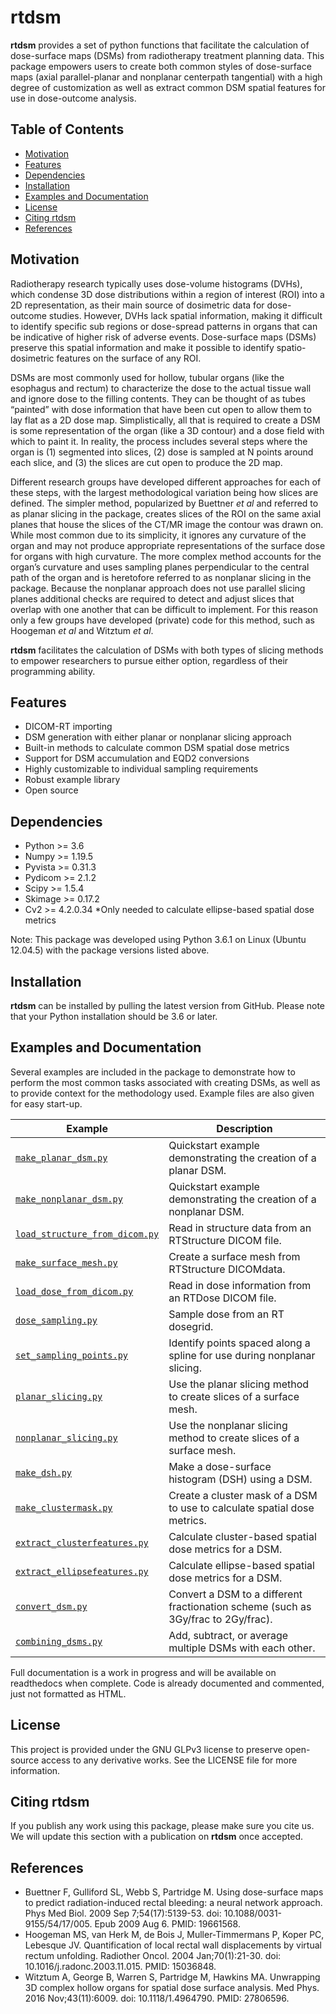 # rtdsm
**rtdsm** provides a set of python functions that facilitate the calculation of dose-surface maps (DSMs) from radiotherapy treatment planning data. This package empowers users to create both common styles of dose-surface maps (axial parallel-planar and nonplanar centerpath tangential) with a high degree of customization as well as extract common DSM spatial features for use in dose-outcome analysis.

## Table of Contents
* [Motivation](#motivation)
* [Features](#features)
* [Dependencies](#dependencies)
* [Installation](#installation)
* [Examples and Documentation](#examples-and-documentation)
* [License](#license)
* [Citing rtdsm](#citing-rtdsm)
* [References](#references)

## Motivation
Radiotherapy research typically uses dose-volume histograms (DVHs), which condense 3D dose distributions within a region of interest (ROI) into a 2D representation, as their main source of dosimetric data for dose-outcome studies. However, DVHs lack spatial information, making it difficult to identify specific sub regions or dose-spread patterns in organs that can be indicative of higher risk of adverse events. Dose-surface maps (DSMs) preserve this spatial information and make it possible to identify spatio-dosimetric features on the surface of any ROI.

DSMs are most commonly used for hollow, tubular organs (like the esophagus and rectum) to characterize the dose to the actual tissue wall and ignore dose to the filling contents. They can be thought of as tubes “painted” with dose information that have been cut open to allow them to lay flat as a 2D dose map. Simplistically, all that is required to create a DSM is some representation of the organ (like a 3D contour) and a dose field with which to paint it. In reality, the process includes several steps where the organ is (1) segmented into slices, (2) dose is sampled at N points around each slice, and (3) the slices are cut open to produce the 2D map.

Different research groups have developed different approaches for each of these steps, with the largest methodological variation being how slices are defined. The simpler method, popularized by Buettner *et al* and referred to as planar slicing in the package, creates slices of the ROI on the same axial planes that house the slices of the CT/MR image the contour was drawn on. While most common due to its simplicity, it ignores any curvature of the organ and may not produce appropriate representations of the surface dose for organs with high curvature. The more complex method accounts for the organ’s curvature and uses sampling planes perpendicular to the central path of the organ and is heretofore referred to as nonplanar slicing in the package. Because the nonplanar approach does not use parallel slicing planes additional checks are required to detect and adjust slices that overlap with one another that can be difficult to implement. For this reason only a few groups have developed (private) code for this method, such as Hoogeman *et al* and Witztum *et al*.

**rtdsm** facilitates the calculation of DSMs with both types of slicing methods to empower researchers to pursue either option, regardless of their programming ability.

## Features
- DICOM-RT importing
- DSM generation with either planar or nonplanar slicing approach 
- Built-in methods to calculate common DSM spatial dose metrics
- Support for DSM accumulation and EQD2 conversions
- Highly customizable to individual sampling requirements 
- Robust example library
- Open source

## Dependencies
- Python >= 3.6
- Numpy >= 1.19.5
- Pyvista >= 0.31.3
- Pydicom >= 2.1.2
- Scipy >= 1.5.4
- Skimage >= 0.17.2
- Cv2  >= 4.2.0.34	*Only needed to calculate ellipse-based spatial dose metrics

Note: This package was developed using Python 3.6.1 on Linux (Ubuntu 12.04.5) with the package versions listed above.

## Installation
**rtdsm** can be installed by pulling the latest version from GitHub. Please note that your Python installation should be 3.6 or later.

## Examples and Documentation
Several examples are included in the package to demonstrate how to perform the most common tasks associated with creating DSMs, as well as to provide context for the methodology used. Example files are also given for easy start-up.

| Example| Description | 
| --- | --- | 
| [`make_planar_dsm.py`](examples/make_planar_dsm.py) | Quickstart example demonstrating the creation of a planar DSM. | 
| [`make_nonplanar_dsm.py`](examples/make_nonplanar_dsm.py) | Quickstart example demonstrating the creation of a nonplanar DSM. |
| [`load_structure_from_dicom.py`](examples/load_structure_from_dicom.py) | Read in structure data from an RTStructure DICOM file. |
| [`make_surface_mesh.py`](examples/make_surface_mesh.py) | Create a surface mesh from RTStructure DICOMdata. |
| [`load_dose_from_dicom.py`](examples/load_dose_from_dicom.py) | Read in dose information from an RTDose DICOM file. |
| [`dose_sampling.py`](examples/dose_sampling.py) | Sample dose from an RT dosegrid. |
| [`set_sampling_points.py`](examples/set_sampling_points.py) | Identify points spaced along a spline for use during nonplanar slicing. |
| [`planar_slicing.py`](examples/planar_slicing.py) | Use the planar slicing method to create slices of a surface mesh. |
| [`nonplanar_slicing.py`](examples/nonplanar_slicing.py) | Use the nonplanar slicing method to create slices of a surface mesh. |
| [`make_dsh.py`](examples/make_dsh.py) | Make a dose-surface histogram (DSH) using a DSM. |
| [`make_clustermask.py`](examples/make_clustermask.py) | Create a cluster mask of a DSM to use to calculate spatial dose metrics. |
| [`extract_clusterfeatures.py`](examples/extract_clusterfeatures.py) |  Calculate cluster-based spatial dose metrics for a DSM. |
| [`extract_ellipsefeatures.py`](examples/extract_ellipsefeatures.py) | Calculate ellipse-based spatial dose metrics for a DSM. |
| [`convert_dsm.py`](examples/convert_dsm.py) | Convert a DSM to a different fractionation scheme (such as 3Gy/frac to 2Gy/frac). |
| [`combining_dsms.py`](examples/combining_dsms.py) | Add, subtract, or average multiple DSMs with each other. |

Full documentation is a work in progress and will be available on readthedocs when complete. Code is already documented and commented, just not formatted as HTML.

## License
This project is provided under the GNU GLPv3 license to preserve open-source access to any derivative works. See the LICENSE file for more information.

## Citing rtdsm
If you publish any work using this package, please make sure you cite us. We will update this section with a publication on **rtdsm** once accepted.

## References
- Buettner F, Gulliford SL, Webb S, Partridge M. Using dose-surface maps to predict radiation-induced rectal bleeding: a neural network approach. Phys Med Biol. 2009 Sep 7;54(17):5139-53. doi: 10.1088/0031-9155/54/17/005. Epub 2009 Aug 6. PMID: 19661568.
- Hoogeman MS, van Herk M, de Bois J, Muller-Timmermans P, Koper PC, Lebesque JV. Quantification of local rectal wall displacements by virtual rectum unfolding. Radiother Oncol. 2004 Jan;70(1):21-30. doi: 10.1016/j.radonc.2003.11.015. PMID: 15036848.
- Witztum A, George B, Warren S, Partridge M, Hawkins MA. Unwrapping 3D complex hollow organs for spatial dose surface analysis. Med Phys. 2016 Nov;43(11):6009. doi: 10.1118/1.4964790. PMID: 27806596.
